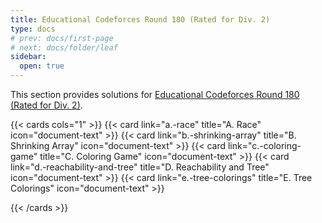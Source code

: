 ```yaml
---
title: Educational Codeforces Round 180 (Rated for Div. 2)
type: docs
# prev: docs/first-page
# next: docs/folder/leaf
sidebar:
  open: true
---
```


This section provides solutions for [Educational Codeforces Round 180 (Rated for Div. 2)](https://codeforces.com/contest/2112).

{{< cards cols="1" >}}
  {{< card link="a.-race" title="A. Race" icon="document-text" >}}
  {{< card link="b.-shrinking-array" title="B. Shrinking Array" icon="document-text" >}}
  {{< card link="c.-coloring-game" title="C. Coloring Game" icon="document-text" >}}
  {{< card link="d.-reachability-and-tree" title="D. Reachability and Tree" icon="document-text" >}}
  {{< card link="e.-tree-colorings" title="E. Tree Colorings" icon="document-text" >}}

{{< /cards >}}
